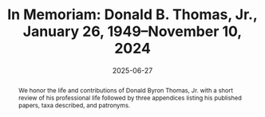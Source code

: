 ---
title: 'In Memoriam: Donald B. Thomas, Jr., January 26, 1949–November 10, 2024'
date: '2025-06-27'
doi: ''
journal: Insecta Mundi
issue: '1134'
pagination: '1–20'
zoobank: 'urn:lsid:zoobank.org:pub:4583989F-1A6E-4D79-8B2B-B8AF92DFEA9C'
authors:
  - first_name: 'Brett C.'
    last_name: 'Ratcliffe'
    affiliation: 'W-436 Nebraska Hall University of Nebraska-Lincoln Lincoln, NE 68500-0546 USA'
    email: 'Bratcliffe1@unl.edu'
    orcid: 'https://orcid.org/0000-0002-0589-8791'

  - first_name: 'Joe'
    last_name: 'Eger'
    affiliation: 'Florida State Collection of Arthropods P.O. Box 147100 Gainesville, FL, 32614-7100, USA'
    email: 'jeeger811@gmail.com'
    orcid: 'https://orcid.org/0000-0003-0223-4495'

  - first_name: 'David'
    last_name: 'Rider'
    affiliation: 'Department of Entomology North Dakota State University, Fargo, North Dakota, USA'
    email: 'david.rider@ndsu.edu'
    orcid: 'https://orcid.org/0000-0002-1989-1873'

download: 'https://drive.google.com/file/d/1htMPl-Eq9uYLuE5Bw9iuEFgR3_Z9DcOo'

supplementary: ''

keywords:

categories:
  - In Memoriam
  - Donald B. Thomas, Jr.
  
references:
  - authors: Aalbu RL, Smith AD, Triplehorn CA.
    year: 2012
    title: 'A revision of the <i>Eleodes </i>(subgenus <i>Caverneleodes</i>) with new species and notes on cave breeding <i>Eleodes </i>(Tenebrionidae: Amphidorini). Annales Zoologici 62(2)'
    pages: 199–216
    doi: 
    url: 
    access: 

  - authors: Arismendi N, Thomas DB.
    year: 2003
    title: 'Pentatomidae (Heteroptera) of Honduras: a checklist with description of a new ochlerine genus. Insecta Mundi 17(3–4)'
    pages: 219–236
    doi: 
    url: 
    access: 

  - authors: Barão KR, Garbelotto TdeA, Campos LA, Grazia J.
    year: 2016
    title: 'Unusual looking pentatomids: reassessing the taxonomy of <i>Braunus </i>Distant and <i>Lojus </i>McDonald (Hemiptera: Heteroptera: Pentatomidae). Zootaxa 4078(1)'
    pages: 168–186
    doi: 
    url: 
    access: 

  - authors: Brugnera R, Paim MR, Roell T, Dellape G, Grazia J.
    year: 2020
    title: 'Taxonomic modifications in <i>Tylospilus </i>Stål (Hemiptera: Pentatomidae: Asopinae): redescription of <I>T</I>. <i>nigrobinotatus </i>(Berg), description of a new species and an updated identification key for the genus. Zootaxa 4766(1)'
    pages: 128–138
    doi: 
    url: 
    access: 

  - authors: Campbell MJ.
    year: 1971
    title: 'A revision of the Alleculidae (Coleoptera) of the West Indies. Memoirs of the Entomological Society of Canada 103(S81)'
    pages: 7–140
    doi: 
    url: 
    access: 

  - authors: Cervantes-Peredo L, Ortega-León G.
    year: 2014
    title: 'Description of a new species of <i>Neoadoxoplatys </i>and immature stages of <i>Neoadoxoplatys saileri </i>Kormilev (Heteroptera: Pentatomidae) associated with bamboo. Neotropical Entomology 43'
    pages: 236–244
    doi: 
    url: 
    access: 

  - authors: Giesbert EF.
    year: 1992
    title: 'Two new species of Cerambycidae (Coleoptera) from the state of Chiapas, Mexico. The Coleopterists Bulletin 46(2)'
    pages: 155–159
    doi: 
    url: 
    access: 

  - authors: Howden AT.
    year: 1996
    title: 'Neotropical <i>Pandeleteius </i>(Coleoptera: Curculionidae) with irregular elytral striae. The Canadian Entomologist 128(5)'
    pages: 877–955
    doi: 
    url: 
    access: 

  - authors: Howden HF, Ratcliffe BC.
    year: 1990
    title: 'An unusual new species of <i>Trigonopeltastes </i>Burmeister from Chiapas, Mexico (Coleoptera: Scarabaeidae: Trichiinae). The Canadian Entomologist 122(1)'
    pages: 1–4
    doi: 
    url: 
    access: 

  - authors: McPherson JE, Ahmad I.
    year: 2011
    title: '<i>Murgantia thomasi</i>, a new species of stink bug from the Dominican Republic (Hemiptera: Heteroptera: Pentatomidae). Annals of the Entomological Society of America 104(2)'
    pages: 149–153
    doi: 
    url: 
    access: 

  - authors: Monzón Sierra J, García Morales LJ.
    year: 2011
    title: 'Two new species of <i>Chrysina </i>Kirby (Coleoptera: Scarabaeidae: Rutelinae) from Mexico. Insecta Mundi 0195'
    pages: 1–8
    doi: 
    url: 
    access: 

  - authors: Ortega-León G, Chávez-Bermeo N.
    year: 2008
    title: 'A new species of the genus <i>Arvelius </i>Spinola (Hemiptera: Heteroptera: Pentatomidae: Pentatomini) from Mexico. Proceedings of the Entomological Society of Washington 110(3)'
    pages: 643–646
    doi: 
    url: 
    access: 

  - authors: Ortega-Leon G, Thomas DB.
    year: 2004
    title: 'Pentatomini (Heteroptera: Pentatomidae). p. 63–81. In: Garcia-Aldrete AN, Ayala-Barajas R (eds.). Artrópodos de Chamela. Universidad Nacional Autónoma de México; Mexico City, Mexico'
    pages: 227 p
    doi: 
    url: 
    access: 

  - authors: Ortega-Leon G, Thomas DB.
    year: 2016
    title: '<i>Pseudocromata</i>, a new genus of Ochlerini based on a new species from Ecuador (Discocephalinae: Pentatomidae). Zootaxa 4137'
    pages: 286–290
    doi: 
    url: 
    access: 

  - authors: Pape RB, Thomas DB, Aalbu RL.
    year: 2007
    title: 'A revision of the genus <i>Eschatomoxys </i>Blaisdell (Tenebrionidae: Pimeliinae: Edrotini) with notes on the biology. The Coleopterists Bulletin 4'
    pages: 519–540
    doi: 
    url: 
    access: 

  - authors: Pérez-Gelabert DE, Thomas DB.
    year: 2005
    title: 'Stink bugs (Heteroptera: Pentatomidae) of the island of Hispaniola, with seven new species from the Dominican Republic. Boletin de la Sociedad Entomológica Aragonesa 37'
    pages: 319–352
    doi: 
    url: 
    access: 

  - authors: Ratcliffe BC, Cave RD.
    year: 2010
    title: 'New species of <i>Orizabus </i>Fairmaire (Coleoptera: Scarabaeidae: Dynastinae: Pentodontini) from Mexico and Guatemala, with a revised key and checklist of the species in the genus. Insecta Mundi 0127'
    pages: 1–16
    doi: 
    url: 
    access: 

  - authors: Roell T, Burgnera R, Lemaître VA.
    year: 2021
    title: 'Lost and found – discovery of the presumed lost type of <i>Arma pallipes </i>Dallas, new synonymy and description of two new species of <i>Podisus </i>Herrich-Schäffer (Hemiptera: Pentatomidae: Asopinae). Zootaxa 4958(1)'
    pages: 570–584
    doi: 
    url: 
    access: 

  - authors: Rolston LH.
    year: 1973
    title: 'A review of <i>Hymenarcys </i>(Hemiptera: Pentatomidae). Journal of the New York Entomological Society 81(2)'
    pages: 111–117
    doi: 
    url: 
    access: 

  - authors: Rolston LH, McDonald FJD, Thomas DB.
    year: 1980
    title: 'A conspectus of Pentatomini genera of the Western Hemisphere. Part I (Hemiptera: Pentatomidae). Journal of the New York Entomological Society 88(2)'
    pages: 120–132
    doi: 
    url: 
    access: 

  - authors: Santos-Silva A, Wappes JE, Galileo MHM.
    year: 2018
    title: 'Descriptions and synonymies in American Desmiphorini (Coleoptera, Cerambycidae, Lamiinae). Zootaxa 4375(4)'
    pages: 451–501
    doi: 
    url: 
    access: 

  - authors: Thomas DB.
    year: 1992
    title: '<i>Eludocoris</i>, a new genus of Pentatomidae (Insecta: Heteroptera) from Costa Rica. Annals of the Carnegie Museum 61'
    pages: 63–67
    doi: 
    url: 
    access: 

  - authors: Thomas DB.
    year: 1993
    title: 'Scarabaeidae (Coleoptera) of the Chiapanecan forests: a faunal survey and chorographic analysis. The Coleopterists Bulletin 47(4)'
    pages: 363–408
    doi: 
    url: 
    access: 

  - authors: Thomas DB.
    year: 2001
    title: 'A new, ocellate species in the genus <i>Lojus </i>McDonald (Heteroptera: Pentatomidae). Proceedings of the Entomological Society of Washington 103(4)'
    pages: 854–857
    doi: 
    url: 
    access: 

  - authors: Thomas DB.
    year: 2024
    title: 'Notes on the tribe Chlorocorini with the description of a new species of <i>Chlorocoris </i>Spinola (Hemiptera: Heteroptera: Pentatomidae) from Panama. Insecta Mundi 1042'
    pages: 1–7
    doi: 
    url: 
    access: 

  - authors: Thomas DB, Yonke TR.
    year: 1981
    title: 'A review of the Nearctic species of the genus <i>Banasa </i>Stål (Hemiptera: Pentatomidae). Journal of the Kansas Entomological Society 54(2)'
    pages: 233–248
    doi: 
    url: 
    access: 

  - authors: Thomas DB, Yonke TR.
    year: 1988
    title: 'Review of the genus <i>Banasa </i>Stal 1860 (Hemiptera: Pentatomidae) for Mexico, Central America and the Antilles. Annals of the Entomological Society of America 81(1)'
    pages: 28–49
    doi: 
    url: 
    access: 

  - authors: Thomas DB, Yonke TR.
    year: 1990
    title: 'Review of the genus <i>Banasa </i>(Hemiptera: Pentatomidae) in South America. Annals of the Entomological Society of America 83(4)'
    pages: 657–688
    doi: 
    url: 
    access: 

abstract: 'We honor the life and contributions of Donald Byron Thomas, Jr. with a short review of his professional life followed by three appendices listing his published papers, taxa described, and patronyms.'
---